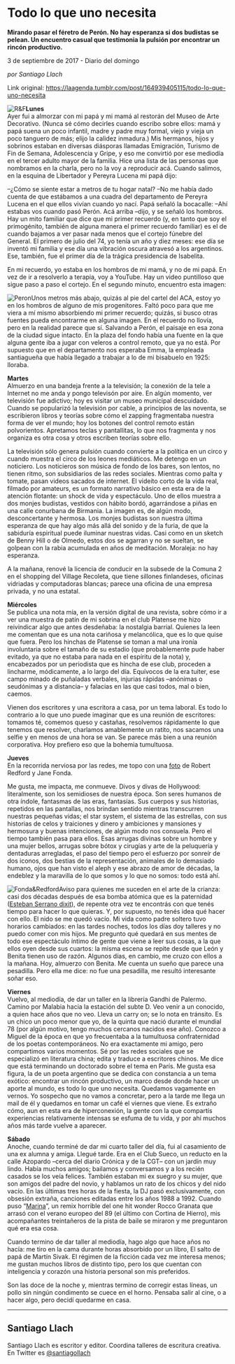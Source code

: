 # Todo lo que uno necesita

**Mirando pasar el féretro de Perón. No hay esperanza si dos budistas se pelean. Un encuentro casual que testimonia la pulsión por encontrar un rincón productivo.**

3 de septiembre de 2017 - Diario del domingo

_por Santiago Llach_

Link original: https://laagenda.tumblr.com/post/164939405115/todo-lo-que-uno-necesita

![R&F](https://64.media.tumblr.com/6526f768ff8c8688652afbda1a25766d/tumblr_inline_pk0gwuxxiT1t6q87u_500.png)**Lunes**   
Ayer fui a almorzar con mi papá y mi mamá al restorán del Museo de Arte Decorativo. (Nunca sé cómo decirles cuando escribo sobre ellos: mamá y papá suena un poco infantil, madre y padre muy formal, viejo y vieja un poco tanguero de más; elijo la calidez inmadura.) Mis hermanos, hijos y sobrinos estaban en diversas diásporas llamadas Emigración, Turismo de Fin de Semana, Adolescencia y Gripe, y eso me convirtió por ese mediodía en el tercer adulto mayor de la familia. Hice una lista de las personas que nombramos en la charla, pero no la voy a reproducir acá. Cuando salimos, en la esquina de Libertador y Pereyra Lucena mi papá dijo:

–¿Cómo se siente estar a metros de tu hogar natal? –No me había dado cuenta de que estábamos a una cuadra del departamento de Pereyra Lucena en el que ellos vivían cuando yo nací. Papá señaló la bocacalle: –Ahí estabas vos cuando pasó Perón. Acá arriba –dijo, y se señaló los hombros. Hay un mito familiar que dice que mi primer recuerdo (y, en tanto que soy el primogénito, también de alguna manera el primer recuerdo familiar) es el de cuando bajamos a ver pasar nada menos que el cortejo fúnebre del General. El primero de julio del 74, yo tenía un año y diez meses: ese día se inventó mi familia y ese día una vibración oscura atravesó a los argentinos. Ese, también, fue el primer día de la trágica presidencia de Isabelita.

En mi recuerdo, yo estaba en los hombros de mi mamá, y no de mi papá. En vez de ir a resolverlo a terapia, voy a YouTube. Hay un video puntilloso que sigue paso a paso el cortejo. En el segundo minuto, encuentro esta imagen:

![Peron](https://64.media.tumblr.com/cc70904f3b539f8ffc05f8cc00153621/tumblr_inline_pk0gwvpXZf1t6q87u_500.png)Unos metros más abajo, quizás al pie del cartel del ACA, estoy yo en los hombros de alguno de mis progenitores. Faltó poco para que me viera a mí mismo absorbiendo mi primer recuerdo; quizás, si busco otras fuentes pueda encontrarme en alguna imagen. En el recuerdo no llovía, pero en la realidad parece que sí. Salvando a Perón, el paisaje en esa zona de la ciudad sigue intacto. En la plaza del fondo había una fuente en la que alguna gente iba a jugar con veleros a control remoto, que ya no está. Por supuesto que en el departamento nos esperaba Emma, la empleada santiagueña que había llegado a trabajar a lo de mi bisabuelo en 1925: lloraba.

**Martes**   
Almuerzo en una bandeja frente a la televisión; la conexión de la tele a Internet no me anda y pongo televisón por aire. En algún momento, ver televisión fue adictivo; hoy es visitar un museo municipal descuidado. Cuando se popularizó la televisión por cable, a principios de las noventa, se escribieron libros y teorías sobre cómo el zapping fragmentaba nuestra forma de ver el mundo; hoy los botones del control remoto están polvorientos. Apretamos teclas y pantallitas, lo que nos fragmenta y nos organiza es otra cosa y otros escriben teorías sobre ello.

La televisión sólo genera pulsión cuando convierte a la política en un circo y cuando muestra el circo de los leones mediáticos. Me detengo en un noticiero. Los noticieros son música de fondo de los bares, son lentos, no tienen ritmo, son subsidiarios de las redes sociales. Mientras como palta y tomate, pasan videos sacados de internet. El videíto corto de la vida real, filmado por amateurs, es un formato narrativo básico en esta era de la atención flotante: un shock de vida y espectáculo. Uno de ellos muestra a dos monjes budistas, vestidos con hábito bordó, agarrándose a piñas en una calle conurbana de Birmania. La imagen es, de algún modo, desconcertante y hermosa. Los monjes budistas son nuestra última esperanza de que hay algo más allá del sonido y de la furia, de que la sabiduría espiritual puede iluminar nuestras vidas. Casi como en un sketch de Benny Hill o de Olmedo, estos dos se agarran y no se sueltan, se golpean con la rabia acumulada en años de meditación. Moraleja: no hay esperanza.

A la mañana, renové la licencia de conducir en la subsede de la Comuna 2 en el shopping del Village Recoleta, que tiene sillones finlandeses, oficinas vidriadas y computadoras blancas;  parece una oficina de una empresa privada, y no una estatal.

**Miércoles**   
Se publica una nota mía, en la versión digital de una revista, sobre cómo ir a ver una muestra de patín de mi sobrina en el club Platense me hizo reivindicar algo que antes desdeñaba: la nostalgia barrial. Quienes la leen me comentan que es una nota cariñosa y melancólica, que es lo que quise que fuera. Pero los hinchas de Platense se toman a mal una ironía involuntaria sobre el tamaño de su estadio (que probablemente pude haber evitado, ya que no estaba para nada en el espíritu de la nota) y, encabezados por un periodista que es hincha de ese club, proceden a lincharme, módicamente, a lo largo del día. Equívocos de la era tuiter, ese campo minado de puñaladas verbales, injurias rápidas –anónimas o seudónimas y a distancia– y falacias en las que casi todos, mal o bien, caemos.

Vienen dos escritores y una escritora a casa, por un tema laboral. Es todo lo contrario a lo que uno puede imaginar que es una reunión de escritores: tomamos té, comemos queso y castañas, resolvemos rápidamente lo que tenemos que resolver, charlamos amablemente un ratito, nos sacamos una selfie y en menos de una hora se van. Se parece más bien a una reunión corporativa. Hoy prefiero eso que la bohemia tumultuosa.

**Jueves**   
En la recorrida nerviosa por las redes, me topo con una [foto](https://t.umblr.com/redirect?z=https%3A%2F%2Fwww.usatoday.com%2Fstory%2Flife%2F2017%2F09%2F01%2Ffonda-and-redford-wow-venice-she-says-sex-improves-with-age%2F105189566%2F&t=NDE1Mzk2MmNlMjc4YjQ0ZDRkMTgzNTEwY2QzNjAxMjkyMzRkN2ZlZixCZEZibTJwUA%3D%3D&b=t%3AXDz46txpppLgDp7rJlWQpw&p=https%3A%2F%2Flaagenda.tumblr.com%2Fpost%2F164939405115%2Ftodo-lo-que-uno-necesita&m=1&ts=1705438287) de Robert Redford y Jane Fonda. 

Me gusta, me impacta, me conmueve. Divos y divas de Hollywood: literalmente, son los semidioses de nuestra época. Son seres humanos de otra índole, fantasmas de las eras, fantasías. Sus cuerpos y sus historias, repetidos en las pantallas, nos brindan sentido mientras transcurren nuestras pequeñas vidas; el star system, el sistema de las estrellas, con sus historias de celos y traiciones y dinero y ambiciones y mansiones y hermosura y buenas intenciones, de algún modo nos consuela. Pero el tiempo también pasa para ellos. Esas arrugas divinas sobre un hombre y una mujer bellos, arrugas sobre bótox y cirugías y arte de la peluquería y dentaduras arregladas, el paso del tiempo pero el esfuerzo por sonreír de dos iconos, dos bestias de la representación, animales de lo demasiado humano, ojos que han visto el aleph y ese abrazo de amor de décadas, la endeblez y la maravilla de lo que somos y lo que no somos: todo está ahí.  


![Fonda&Redford](https://64.media.tumblr.com/6a4b000bd4a6e73b65660abbd9ce7225/tumblr_inline_pk0gwvd6Oe1t6q87u_500.png)Aviso para quienes me suceden en el arte de la crianza: casi dos décadas después de esa bomba atómica que es la paternidad ([Esteban Serrano dixit](http://laagenda.buenosaires.gob.ar/post/164895847125/un-cuento-norteamericano)), de repente otra vez te encontrás con que tenés tiempo para hacer lo que quieras. Y, por supuesto, no tenés idea qué hacer con ello. El nido se me quedó vacío. Mi vida como padre soltero tuvo horarios cambiados: en las tardes noches, todos los días doy talleres y no puedo comer con mis hijos. Me pregunto qué quedará en sus mentes de todo ese espectáculo íntimo de gente que viene a leer sus cosas, a la que ellos oyen desde sus cuartos: la misma escena se repite desde que León y Benita tienen uso de razón. Algunos días, en cambio, me cruzo con ellos a la mañana. Hoy, almuerzo con Benita. Me cuenta un sueño que parece una pesadilla. Pero ella me dice: no fue una pesadilla, me resultó interesante soñar eso.

**Viernes**   
Vuelvo, al mediodía, de dar un taller en la librería Gandhi de Palermo. Camino por Malabia hacia la estación del subte D. Veo venir a un conocido, a quien hace años que no veo. Lleva un carry on; se lo nota en tránsito. Es un chico un poco menor que yo, de la quinta que nació durante el mundial 78 (por algún motivo, tengo muchos cercanos nacidos ese año). Conozco a Miguel de la época en que yo frecuentaba a la tumultuosa confraternidad de los poetas contemporáneos. No era exactamente mi amigo, pero compartimos varios momentos. Sé por las redes sociales que se especializó en literatura china; edita y traduce a escritores chinos. Me dice que está terminando un doctorado sobre el tema en París. Me gusta esa figura, la de un poeta argentino que se dedica con constancia a un tema exótico: encontrar un rincón productivo, un marco desde donde hacer un aporte al mundo, es todo lo que uno necesita. Quedamos vagamente en vernos. Yo sospecho que no vamos a concretar, pero a la tarde me llega un mail de él y quedamos en tomar un café el viernes que viene. Es extraño cómo, aun en esta era de hiperconexión, la gente con la que compartís experiencias relativamente intensas se esfuma de tu vida, y por ahí muchos años más tarde vuelve a aparecer.

**Sábado**   
Anoche, cuando terminé de dar mi cuarto taller del día, fui al casamiento de una ex alumna y amiga. Llegué tarde. Era en el Club Sueco, un reducto en la calle Azopardo –cerca del diario Crónica y de la CGT– con un jardín muy lindo. Había muchos amigos; bailamos y conversamos y a los recién casados se los veía felices. También estaban mi ex suegro y su mujer, que son amigos del padre del novio, y hablamos un rato de los chicos y del nido vacío. En las últimas tres horas de la fiesta, la DJ pasó exclusivamente, con obsesión extraña, canciones editadas entre los años 1988 a 1992. Cuando puso “[Marina](https://www.youtube.com/watch?v=qDhWlLnUoHQ)”, un remix horrible del one hit wonder Rocco Granata que arrasó con el verano europeo del 89 (el último con Cortina de Hierro), mis acompañantes treintañeros de la pista de baile se miraron y me preguntaron qué era esa cosa.

Cuando termino de dar taller al mediodía, hago algo que hace años no hacía: me tiro en la cama durante horas absorbido por un libro, El salto de papá de Martín Sivak. El régimen de la ficción cada vez me interesa menos; me gustan muchos libros de distinto tipo, pero los que cuentan con inteligencia y corazón una historia personal son mis preferidos.

Son las doce de la noche y, mientras termino de corregir estas líneas, un pollo sin ningún condimento se cuece en el horno. Pensaba salir al cine, o a hacer algo, pero decidí quedarme en casa.



---

Santiago Llach
--------------

 Santiago Llach es escritor y editor. Coordina talleres de escritura creativa. En Twitter es [@santiagollach](https://twitter.com/santiagollach) 


